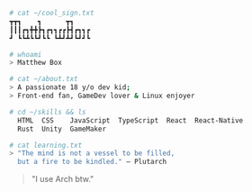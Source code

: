 ```bash
# cat ~/cool_sign.txt
┳┳┓    ┓      ┳┓    
┃┃┃┏┓╋╋┣┓┏┓┓┏┏┣┫┏┓┓┏
┛ ┗┗┻┗┗┛┗┗ ┗┻┛┻┛┗┛┛┗
```

```bash
# whoami
> Matthew Box
```

```bash
# cat ~/about.txt
> A passionate 18 y/o dev kid;
> Front-end fan, GameDev lover & Linux enjoyer
```

```bash
# cd ~/skills && ls
  HTML  CSS    JavaScript  TypeScript  React  React-Native
  Rust  Unity  GameMaker
```

```bash
# cat learning.txt
> "The mind is not a vessel to be filled,
  but a fire to be kindled." – Plutarch
```

> "I use Arch btw."
